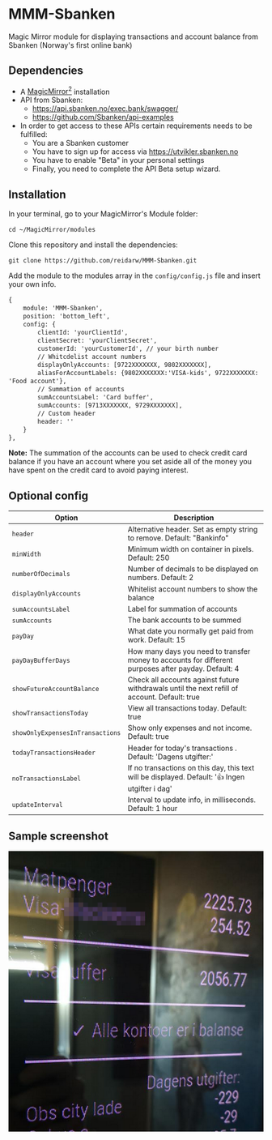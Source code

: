# MMM-Sbanken
Magic Mirror module for displaying transactions and account balance from Sbanken (Norway's first  online bank)

## Dependencies
  * A [MagicMirror<sup>2</sup>](https://github.com/MichMich/MagicMirror) installation
  * API from Sbanken:
     * https://api.sbanken.no/exec.bank/swagger/
     * https://github.com/Sbanken/api-examples
  * In order to get access to these APIs certain requirements needs to be fulfilled:
     * You are a Sbanken customer
     * You have to sign up for access via https://utvikler.sbanken.no
     * You have to enable "Beta" in your personal settings
     * Finally, you need to complete the API Beta setup wizard.

## Installation

In your terminal, go to your MagicMirror's Module folder:
````
cd ~/MagicMirror/modules
````

Clone this repository and install the dependencies:
````
git clone https://github.com/reidarw/MMM-Sbanken.git
````

Add the module to the modules array in the `config/config.js` file
and insert your own info. 

```
{
    module: 'MMM-Sbanken',
    position: 'bottom_left',
    config: {
        clientId: 'yourClientId',
        clientSecret: 'yourClientSecret',
        customerId: 'yourCustomerId', // your birth number
        // Whitcdelist account numbers
        displayOnlyAccounts: [9722XXXXXXX, 9802XXXXXXX],
        aliasForAccountLabels: {9802XXXXXXX:'VISA-kids', 9722XXXXXXX: 'Food account'},
        // Summation of accounts
        sumAccountsLabel: 'Card buffer',
        sumAccounts: [9713XXXXXXX, 9729XXXXXXX],
        // Custom header
        header: '' 
    }
},
```
**Note:** 
The summation of the accounts can be used to check credit card balance if you have an account 
where you set aside all of the money you have spent on the credit card to avoid paying interest. 

## Optional config
| **Option** | **Description** |
| --- | --- |
| `header` | Alternative header. Set as empty string to remove. Default: "Bankinfo" |
| `minWidth` | Minimum width on container in pixels. Default: 250 |
| `numberOfDecimals` | Number of decimals to be displayed on numbers. Default: 2 |
| `displayOnlyAccounts` | Whitelist account numbers to show the balance |
| `sumAccountsLabel` | Label for summation of accounts |
| `sumAccounts` | The bank accounts to be summed |
| `payDay` | What date you normally get paid from work. Default: 15 |
| `payDayBufferDays` | How many days you need to transfer money to accounts for different purposes after payday. Default: 4 |
| `showFutureAccountBalance` | Check all accounts against future withdrawals until the next refill of account. Default: true |
| `showTransactionsToday` | View all transactions today. Default: true |
| `showOnlyExpensesInTransactions` | Show only expenses and not income. Default: true |
| `todayTransactionsHeader` | Header for today's transactions . Default: 'Dagens utgifter:' |
| `noTransactionsLabel` | If no transactions on this day, this text will be displayed. Default: '&#128077; Ingen utgifter i dag' |
| `updateInterval` | Interval to update info, in milliseconds. Default: 1 hour |


## Sample screenshot

![MMM-Sbanken module for MagicMirror](screenshots/example.png "MMM-Sbanken module for MagicMirror")
               
